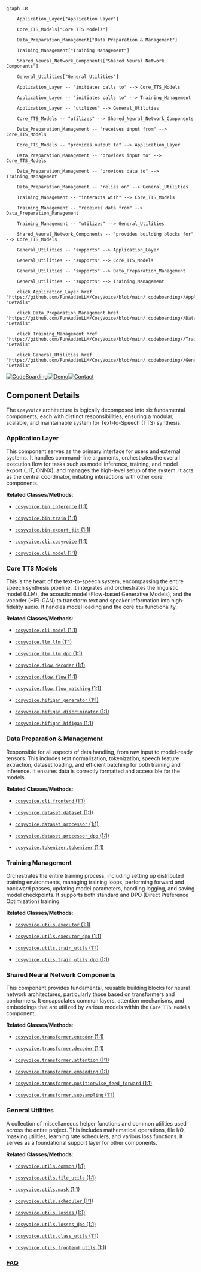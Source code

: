 ```mermaid

graph LR

    Application_Layer["Application Layer"]

    Core_TTS_Models["Core TTS Models"]

    Data_Preparation_Management["Data Preparation & Management"]

    Training_Management["Training Management"]

    Shared_Neural_Network_Components["Shared Neural Network Components"]

    General_Utilities["General Utilities"]

    Application_Layer -- "initiates calls to" --> Core_TTS_Models

    Application_Layer -- "initiates calls to" --> Training_Management

    Application_Layer -- "utilizes" --> General_Utilities

    Core_TTS_Models -- "utilizes" --> Shared_Neural_Network_Components

    Data_Preparation_Management -- "receives input from" --> Core_TTS_Models

    Core_TTS_Models -- "provides output to" --> Application_Layer

    Data_Preparation_Management -- "provides input to" --> Core_TTS_Models

    Data_Preparation_Management -- "provides data to" --> Training_Management

    Data_Preparation_Management -- "relies on" --> General_Utilities

    Training_Management -- "interacts with" --> Core_TTS_Models

    Training_Management -- "receives data from" --> Data_Preparation_Management

    Training_Management -- "utilizes" --> General_Utilities

    Shared_Neural_Network_Components -- "provides building blocks for" --> Core_TTS_Models

    General_Utilities -- "supports" --> Application_Layer

    General_Utilities -- "supports" --> Core_TTS_Models

    General_Utilities -- "supports" --> Data_Preparation_Management

    General_Utilities -- "supports" --> Training_Management

    click Application_Layer href "https://github.com/FunAudioLLM/CosyVoice/blob/main/.codeboarding//Application_Layer.md" "Details"

    click Data_Preparation_Management href "https://github.com/FunAudioLLM/CosyVoice/blob/main/.codeboarding//Data_Preparation_Management.md" "Details"

    click Training_Management href "https://github.com/FunAudioLLM/CosyVoice/blob/main/.codeboarding//Training_Management.md" "Details"

    click General_Utilities href "https://github.com/FunAudioLLM/CosyVoice/blob/main/.codeboarding//General_Utilities.md" "Details"

```

[![CodeBoarding](https://img.shields.io/badge/Generated%20by-CodeBoarding-9cf?style=flat-square)](https://github.com/CodeBoarding/GeneratedOnBoardings)[![Demo](https://img.shields.io/badge/Try%20our-Demo-blue?style=flat-square)](https://www.codeboarding.org/demo)[![Contact](https://img.shields.io/badge/Contact%20us%20-%20contact@codeboarding.org-lightgrey?style=flat-square)](mailto:contact@codeboarding.org)



## Component Details



The `CosyVoice` architecture is logically decomposed into six fundamental components, each with distinct responsibilities, ensuring a modular, scalable, and maintainable system for Text-to-Speech (TTS) synthesis.



### Application Layer

This component serves as the primary interface for users and external systems. It handles command-line arguments, orchestrates the overall execution flow for tasks such as model inference, training, and model export (JIT, ONNX), and manages the high-level setup of the system. It acts as the central coordinator, initiating interactions with other core components.





**Related Classes/Methods**:



- <a href="https://github.com/FunAudioLLM/CosyVoice/blob/master/cosyvoice/bin/inference.py#L1-L1" target="_blank" rel="noopener noreferrer">`cosyvoice.bin.inference` (1:1)</a>

- <a href="https://github.com/FunAudioLLM/CosyVoice/blob/master/cosyvoice/bin/train.py#L1-L1" target="_blank" rel="noopener noreferrer">`cosyvoice.bin.train` (1:1)</a>

- <a href="https://github.com/FunAudioLLM/CosyVoice/blob/master/cosyvoice/bin/export_jit.py#L1-L1" target="_blank" rel="noopener noreferrer">`cosyvoice.bin.export_jit` (1:1)</a>

- <a href="https://github.com/FunAudioLLM/CosyVoice/blob/master/cosyvoice/cli/cosyvoice.py#L1-L1" target="_blank" rel="noopener noreferrer">`cosyvoice.cli.cosyvoice` (1:1)</a>

- <a href="https://github.com/FunAudioLLM/CosyVoice/blob/master/cosyvoice/cli/model.py#L1-L1" target="_blank" rel="noopener noreferrer">`cosyvoice.cli.model` (1:1)</a>





### Core TTS Models

This is the heart of the text-to-speech system, encompassing the entire speech synthesis pipeline. It integrates and orchestrates the linguistic model (LLM), the acoustic model (Flow-based Generative Models), and the vocoder (HiFi-GAN) to transform text and speaker information into high-fidelity audio. It handles model loading and the core `tts` functionality.





**Related Classes/Methods**:



- <a href="https://github.com/FunAudioLLM/CosyVoice/blob/master/cosyvoice/cli/model.py#L1-L1" target="_blank" rel="noopener noreferrer">`cosyvoice.cli.model` (1:1)</a>

- <a href="https://github.com/FunAudioLLM/CosyVoice/blob/master/cosyvoice/llm/llm.py#L1-L1" target="_blank" rel="noopener noreferrer">`cosyvoice.llm.llm` (1:1)</a>

- <a href="https://github.com/FunAudioLLM/CosyVoice/blob/master/cosyvoice/llm/llm_dpo.py#L1-L1" target="_blank" rel="noopener noreferrer">`cosyvoice.llm.llm_dpo` (1:1)</a>

- <a href="https://github.com/FunAudioLLM/CosyVoice/blob/master/cosyvoice/flow/decoder.py#L1-L1" target="_blank" rel="noopener noreferrer">`cosyvoice.flow.decoder` (1:1)</a>

- <a href="https://github.com/FunAudioLLM/CosyVoice/blob/master/cosyvoice/flow/flow.py#L1-L1" target="_blank" rel="noopener noreferrer">`cosyvoice.flow.flow` (1:1)</a>

- <a href="https://github.com/FunAudioLLM/CosyVoice/blob/master/cosyvoice/flow/flow_matching.py#L1-L1" target="_blank" rel="noopener noreferrer">`cosyvoice.flow.flow_matching` (1:1)</a>

- <a href="https://github.com/FunAudioLLM/CosyVoice/blob/master/cosyvoice/hifigan/generator.py#L1-L1" target="_blank" rel="noopener noreferrer">`cosyvoice.hifigan.generator` (1:1)</a>

- <a href="https://github.com/FunAudioLLM/CosyVoice/blob/master/cosyvoice/hifigan/discriminator.py#L1-L1" target="_blank" rel="noopener noreferrer">`cosyvoice.hifigan.discriminator` (1:1)</a>

- <a href="https://github.com/FunAudioLLM/CosyVoice/blob/master/cosyvoice/hifigan/hifigan.py#L1-L1" target="_blank" rel="noopener noreferrer">`cosyvoice.hifigan.hifigan` (1:1)</a>





### Data Preparation & Management

Responsible for all aspects of data handling, from raw input to model-ready tensors. This includes text normalization, tokenization, speech feature extraction, dataset loading, and efficient batching for both training and inference. It ensures data is correctly formatted and accessible for the models.





**Related Classes/Methods**:



- <a href="https://github.com/FunAudioLLM/CosyVoice/blob/master/cosyvoice/cli/frontend.py#L1-L1" target="_blank" rel="noopener noreferrer">`cosyvoice.cli.frontend` (1:1)</a>

- <a href="https://github.com/FunAudioLLM/CosyVoice/blob/master/cosyvoice/dataset/dataset.py#L1-L1" target="_blank" rel="noopener noreferrer">`cosyvoice.dataset.dataset` (1:1)</a>

- <a href="https://github.com/FunAudioLLM/CosyVoice/blob/master/cosyvoice/dataset/processor.py#L1-L1" target="_blank" rel="noopener noreferrer">`cosyvoice.dataset.processor` (1:1)</a>

- <a href="https://github.com/FunAudioLLM/CosyVoice/blob/master/cosyvoice/dataset/processor_dpo.py#L1-L1" target="_blank" rel="noopener noreferrer">`cosyvoice.dataset.processor_dpo` (1:1)</a>

- <a href="https://github.com/FunAudioLLM/CosyVoice/blob/master/cosyvoice/tokenizer/tokenizer.py#L1-L1" target="_blank" rel="noopener noreferrer">`cosyvoice.tokenizer.tokenizer` (1:1)</a>





### Training Management

Orchestrates the entire training process, including setting up distributed training environments, managing training loops, performing forward and backward passes, updating model parameters, handling logging, and saving model checkpoints. It supports both standard and DPO (Direct Preference Optimization) training.





**Related Classes/Methods**:



- <a href="https://github.com/FunAudioLLM/CosyVoice/blob/master/cosyvoice/utils/executor.py#L1-L1" target="_blank" rel="noopener noreferrer">`cosyvoice.utils.executor` (1:1)</a>

- <a href="https://github.com/FunAudioLLM/CosyVoice/blob/master/cosyvoice/utils/executor_dpo.py#L1-L1" target="_blank" rel="noopener noreferrer">`cosyvoice.utils.executor_dpo` (1:1)</a>

- <a href="https://github.com/FunAudioLLM/CosyVoice/blob/master/cosyvoice/utils/train_utils.py#L1-L1" target="_blank" rel="noopener noreferrer">`cosyvoice.utils.train_utils` (1:1)</a>

- <a href="https://github.com/FunAudioLLM/CosyVoice/blob/master/cosyvoice/utils/train_utils_dpo.py#L1-L1" target="_blank" rel="noopener noreferrer">`cosyvoice.utils.train_utils_dpo` (1:1)</a>





### Shared Neural Network Components

This component provides fundamental, reusable building blocks for neural network architectures, particularly those based on transformers and conformers. It encapsulates common layers, attention mechanisms, and embeddings that are utilized by various models within the `Core TTS Models` component.





**Related Classes/Methods**:



- <a href="https://github.com/FunAudioLLM/CosyVoice/blob/master/cosyvoice/transformer/encoder.py#L1-L1" target="_blank" rel="noopener noreferrer">`cosyvoice.transformer.encoder` (1:1)</a>

- <a href="https://github.com/FunAudioLLM/CosyVoice/blob/master/cosyvoice/transformer/decoder.py#L1-L1" target="_blank" rel="noopener noreferrer">`cosyvoice.transformer.decoder` (1:1)</a>

- <a href="https://github.com/FunAudioLLM/CosyVoice/blob/master/cosyvoice/transformer/attention.py#L1-L1" target="_blank" rel="noopener noreferrer">`cosyvoice.transformer.attention` (1:1)</a>

- <a href="https://github.com/FunAudioLLM/CosyVoice/blob/master/cosyvoice/transformer/embedding.py#L1-L1" target="_blank" rel="noopener noreferrer">`cosyvoice.transformer.embedding` (1:1)</a>

- <a href="https://github.com/FunAudioLLM/CosyVoice/blob/master/cosyvoice/transformer/positionwise_feed_forward.py#L1-L1" target="_blank" rel="noopener noreferrer">`cosyvoice.transformer.positionwise_feed_forward` (1:1)</a>

- <a href="https://github.com/FunAudioLLM/CosyVoice/blob/master/cosyvoice/transformer/subsampling.py#L1-L1" target="_blank" rel="noopener noreferrer">`cosyvoice.transformer.subsampling` (1:1)</a>





### General Utilities

A collection of miscellaneous helper functions and common utilities used across the entire project. This includes mathematical operations, file I/O, masking utilities, learning rate schedulers, and various loss functions. It serves as a foundational support layer for other components.





**Related Classes/Methods**:



- <a href="https://github.com/FunAudioLLM/CosyVoice/blob/master/cosyvoice/utils/common.py#L1-L1" target="_blank" rel="noopener noreferrer">`cosyvoice.utils.common` (1:1)</a>

- <a href="https://github.com/FunAudioLLM/CosyVoice/blob/master/cosyvoice/utils/file_utils.py#L1-L1" target="_blank" rel="noopener noreferrer">`cosyvoice.utils.file_utils` (1:1)</a>

- <a href="https://github.com/FunAudioLLM/CosyVoice/blob/master/cosyvoice/utils/mask.py#L1-L1" target="_blank" rel="noopener noreferrer">`cosyvoice.utils.mask` (1:1)</a>

- <a href="https://github.com/FunAudioLLM/CosyVoice/blob/master/cosyvoice/utils/scheduler.py#L1-L1" target="_blank" rel="noopener noreferrer">`cosyvoice.utils.scheduler` (1:1)</a>

- <a href="https://github.com/FunAudioLLM/CosyVoice/blob/master/cosyvoice/utils/losses.py#L1-L1" target="_blank" rel="noopener noreferrer">`cosyvoice.utils.losses` (1:1)</a>

- <a href="https://github.com/FunAudioLLM/CosyVoice/blob/master/cosyvoice/utils/losses_dpo.py#L1-L1" target="_blank" rel="noopener noreferrer">`cosyvoice.utils.losses_dpo` (1:1)</a>

- <a href="https://github.com/FunAudioLLM/CosyVoice/blob/master/cosyvoice/utils/class_utils.py#L1-L1" target="_blank" rel="noopener noreferrer">`cosyvoice.utils.class_utils` (1:1)</a>

- <a href="https://github.com/FunAudioLLM/CosyVoice/blob/master/cosyvoice/utils/frontend_utils.py#L1-L1" target="_blank" rel="noopener noreferrer">`cosyvoice.utils.frontend_utils` (1:1)</a>









### [FAQ](https://github.com/CodeBoarding/GeneratedOnBoardings/tree/main?tab=readme-ov-file#faq)